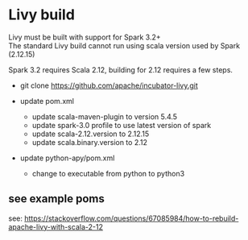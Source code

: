 

# Livy build

Livy must be built with support for Spark 3.2+  
The standard Livy build cannot run using scala version used by Spark (2.12.15)

Spark 3.2 requires Scala 2.12, building for 2.12 requires a few steps.

- git clone https://github.com/apache/incubator-livy.git
- update pom.xml 
  - update scala-maven-plugin to version 5.4.5
  - update spark-3.0 profile to use latest version of spark
  - update scala-2.12.version to 2.12.15
  - update scala.binary.version to 2.12
  
- update python-apy/pom.xml
  - change to executable from python to python3
  
see example poms
- 

see: https://stackoverflow.com/questions/67085984/how-to-rebuild-apache-livy-with-scala-2-12
